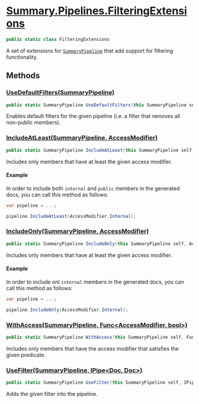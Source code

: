 # [Summary.Pipelines.FilteringExtensions](../src/Core/Pipelines/SummaryPipelineFilteringExtensions.cs#L9)
```cs
public static class FilteringExtensions
```

A set of extensions for [`SummaryPipeline`](./SummaryPipeline.md) that add support for filtering functionality.

## Methods
### [UseDefaultFilters(SummaryPipeline)](../src/Core/Pipelines/SummaryPipelineFilteringExtensions.cs#L14)
```cs
public static SummaryPipeline UseDefaultFilters(this SummaryPipeline self)
```

Enables default filters for the given pipeline (i.e. a filter that removes all non-public members).

### [IncludeAtLeast(SummaryPipeline, AccessModifier)](../src/Core/Pipelines/SummaryPipelineFilteringExtensions.cs#L29)
```cs
public static SummaryPipeline IncludeAtLeast(this SummaryPipeline self, AccessModifier access)
```

Includes only members that have at least the given access modifier.

#### Example
In order to include both `internal` and `public` members in the generated docs,
you can call this method as follows:
```cs
var pipeline = ...;

pipeline.IncludeAtLeast(AccessModifier.Internal);
```

### [IncludeOnly(SummaryPipeline, AccessModifier)](../src/Core/Pipelines/SummaryPipelineFilteringExtensions.cs#L44)
```cs
public static SummaryPipeline IncludeOnly(this SummaryPipeline self, AccessModifier access)
```

Includes only members that have at least the given access modifier.

#### Example
In order to include onl `internal` members in the generated docs,
you can call this method as follows:
```cs
var pipeline = ...;

pipeline.IncludeOnly(AccessModifier.Internal);
```

### [WithAccess(SummaryPipeline, Func<AccessModifier, bool>)](../src/Core/Pipelines/SummaryPipelineFilteringExtensions.cs#L50)
```cs
public static SummaryPipeline WithAccess(this SummaryPipeline self, Func<AccessModifier, bool> p)
```

Includes only members that have the access modifier that satisfies the given predicate.

### [UseFilter(SummaryPipeline, IPipe<Doc, Doc>)](../src/Core/Pipelines/SummaryPipelineFilteringExtensions.cs#L67)
```cs
public static SummaryPipeline UseFilter(this SummaryPipeline self, IPipe<Doc, Doc> filter)
```

Adds the given filter into the pipeline.

